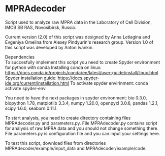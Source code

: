 # MPRAdecoder
Script used to analyze raw MPRA data in the Laboratory of Cell Division, IMCB SB RAS, Novosibirsk, Russia.

Current version (2.0) of this script was designed by Anna Letiagina and Evgeniya Omelina from Alexey Pindyurin's research group. 
Version 1.0 of this script was developed by Anton Ivankin.

Dependencies  
To succesfully implement this script you need to create Spyder environment for python with conda 
Installing conda on linux: https://docs.conda.io/projects/conda/en/latest/user-guide/install/linux.html
Spyder installation guide: https://docs.spyder-ide.org/current/installation.html 
To activate spyder envirinment:
conda activate spyder-env

You need to have the next packages in spyder environment:
bio 0.3.0,
biopython 1.78,
matplotlib 3.3.4,
numpy 1.20.0,
openpyxl 3.0.6,
pandas 1.2.1,
scipy 1.6.0,
seaborn 0.11.1.

To start analysis, you need to create directory containing files MPRAdecoder.py and parameters.py. 
File MPRAdecoder.py contains script for analysis of raw MPRA data and you should not change something there.
File parameters.py is configuration file and you can input your settings here. 

To test this script, download files from directories MPRAdecoder/example/input_data and MPRAdecoder/example/code. 





